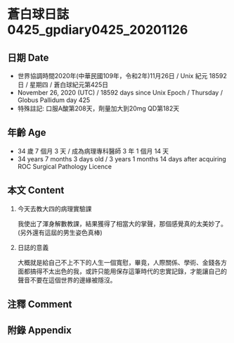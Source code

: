 [_metadata_:encoding]: - "utf-8"
[_metadata_:language]: - "zh-Hant-TW"
[_metadata_:fileformat]: - "markdown"
[_metadata_:MIME_type]: - "text/plain"
[_metadata_:markdown_version]: - "commonmark version 0.29"
[_metadata_:markdown_spec]: - "https://spec.commonmark.org/0.29/"

# 蒼白球日誌0425_gpdiary0425_20201126 #

## 日期 Date ##

* 世界協調時間2020年(中華民國109年，令和2年)11月26日 / Unix 紀元 18592 日 / 星期四 / 蒼白球紀元第425日
* November 26, 2020 (UTC) / 18592 days since Unix Epoch / Thursday / Globus Pallidum day 425
* 特殊註記: 口服A酸第208天，劑量加大到20mg QD第182天

## 年齡 Age ##

* 34 歲 7 個月 3 天 / 成為病理專科醫師 3 年 1 個月 14 天
* 34 years 7 months 3 days old / 3 years 1 months 14 days after acquiring ROC Surgical Pathology Licence

## 本文 Content ##

1. 今天去教大四的病理實驗課

    我使出了渾身解數教課，結果獲得了相當大的掌聲，那個感覺真的太美妙了。(另外還有這屆的男生姿色真棒)

2. 日誌的意義

    大概就是給自己不上不下的人生一個寬慰，畢竟，人際關係、學術、金錢各方面都搞得不太出色的我，或許只能用保存這筆時代的忠實記錄，才能讓自己的聲音不要在這個世界的邊緣被隱沒。    

## 注釋 Comment ##

## 附錄 Appendix ##

